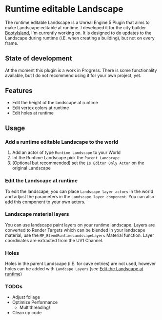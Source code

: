 # Runtime editable Landscape

The runtime editable Landscape is a Unreal Engine 5 Plugin that aims to make Landscape editable at runtime. I developed it for the city builder [BootyIsland](https://bootyisland.itch.io/bootyisland), I'm currently working on.
It is designed to do updates to the Landscape during runtime (i.E. when creating a building), but not on every frame.

## State of development

At the moment this plugin is a work in Progress. There is some functionality available, but I do not recommend using it for your own project, yet.

## Features
* Edit the height of the landscape at runtime
* Edit vertex colors at runtime
* Edit holes at runtime

## Usage

### Add a runtime editable Landscape to the world
1. Add an actor of type `Runtime Landscape` to your World
2. Int the Runtime Landscape pick the `Parent Landscape`
3. (Optional but recommended) set the `Is Editor Only Actor` on the original Landscape

### Edit the Landscape at runtime
To edit the landscape, you can place `Landscape layer actors` in the world and adjust the parameters in the `Landscape layer component`. You can also add this component to your own actors.

### Landscape material layers
You can use landscape paint layers on your runtime landscape. Layers are converted to Render Targets which can be blended in your landscape material, use the `MF_BlendRuntimeLandscapeLayers` Material function. Layer coordinates are extracted from the UV1 Channel.

### Holes
Holes in the parent Landscape (i.E. for cave entries) are not used, however holes can be added with `Landcape Layers` (see [Edit the Landscape at runtime](###edit-the-landscape-at-runtime))

### TODOs

* Adjust foliage
* Optimize Performance
    * Multithreading!
* Clean up code
